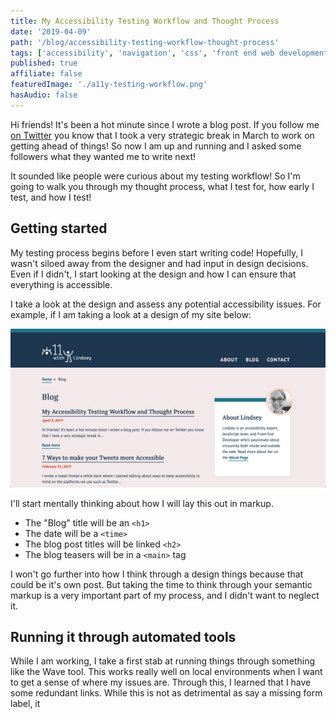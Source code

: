 ```yaml
---
title: My Accessibility Testing Workflow and Thought Process
date: '2019-04-09'
path: '/blog/accessibility-testing-workflow-thought-process'
tags: ['accessibility', 'navigation', 'css', 'front end web development']
published: true
affiliate: false
featuredImage: './a11y-testing-workflow.png'
hasAudio: false
---
```


Hi friends! It's been a hot minute since I wrote a blog post. If you follow me [on Twitter](https://twitter.com/LittleKope/status/1101112031355260928) you know that I took a very strategic break in March to work on getting ahead of things! So now I am up and running and I asked some followers what they wanted me to write next!

It sounded like people were curious about my testing workflow! So I'm going to walk you through my thought process, what I test for, how early I test, and how I test!

## Getting started

My testing process begins before I even start writing code! Hopefully, I wasn't siloed away from the designer and had input in design decisions. Even if I didn't, I start looking at the design and how I can ensure that everything is accessible.

I take a look at the design and assess any potential accessibility issues. For example, if I am taking a look at a design of my site below:

![Screenshot of a11y with Lindsey blog page. There are teasers with  a title, a date, and a read more link.](./design.png)

I'll start mentally thinking about how I will lay this out in markup.

- The "Blog" title will be an `<h1>`
- The date will be a `<time>`
- The blog post titles will be linked `<h2>`
- The blog teasers will be in a `<main>` tag

I won't go further into how I think through a design things because that could be it's own post. But taking the time to think through your semantic markup is a very important part of my process, and I didn't want to neglect it.

## Running it through automated tools

While I am working, I take a first stab at running things through something like the Wave tool. This works really well on local environments when I want to get a sense of where my issues are. Through this, I learned that I have some redundant links. While this is not as detrimental as say a missing form label, it
